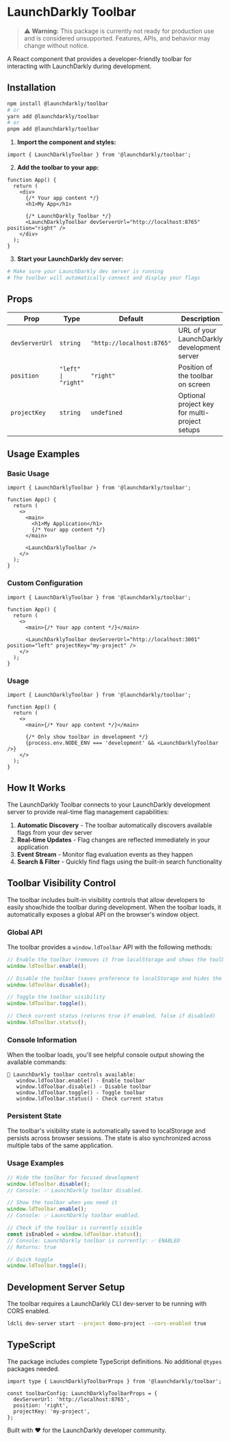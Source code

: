 # LaunchDarkly Toolbar

> ⚠️ **Warning:** This package is currently not ready for production use and is considered unsupported. Features, APIs, and behavior may change without notice.

A React component that provides a developer-friendly toolbar for interacting with LaunchDarkly during development.

## Installation

```bash
npm install @launchdarkly/toolbar
# or
yarn add @launchdarkly/toolbar
# or
pnpm add @launchdarkly/toolbar
```

1. **Import the component and styles:**

```tsx
import { LaunchDarklyToolbar } from '@launchdarkly/toolbar';
```

2. **Add the toolbar to your app:**

```tsx
function App() {
  return (
    <div>
      {/* Your app content */}
      <h1>My App</h1>

      {/* LaunchDarkly Toolbar */}
      <LaunchDarklyToolbar devServerUrl="http://localhost:8765" position="right" />
    </div>
  );
}
```

3. **Start your LaunchDarkly dev server:**

```bash
# Make sure your LaunchDarkly dev server is running
# The toolbar will automatically connect and display your flags
```

## Props

| Prop           | Type                | Default                   | Description                                   |
| -------------- | ------------------- | ------------------------- | --------------------------------------------- |
| `devServerUrl` | `string`            | `"http://localhost:8765"` | URL of your LaunchDarkly development server   |
| `position`     | `"left" \| "right"` | `"right"`                 | Position of the toolbar on screen             |
| `projectKey`   | `string`            | `undefined`               | Optional project key for multi-project setups |

## Usage Examples

### Basic Usage

```tsx
import { LaunchDarklyToolbar } from '@launchdarkly/toolbar';

function App() {
  return (
    <>
      <main>
        <h1>My Application</h1>
        {/* Your app content */}
      </main>

      <LaunchDarklyToolbar />
    </>
  );
}
```

### Custom Configuration

```tsx
import { LaunchDarklyToolbar } from '@launchdarkly/toolbar';

function App() {
  return (
    <>
      <main>{/* Your app content */}</main>

      <LaunchDarklyToolbar devServerUrl="http://localhost:3001" position="left" projectKey="my-project" />
    </>
  );
}
```

### Usage

```tsx
import { LaunchDarklyToolbar } from '@launchdarkly/toolbar';

function App() {
  return (
    <>
      <main>{/* Your app content */}</main>

      {/* Only show toolbar in development */}
      {process.env.NODE_ENV === 'development' && <LaunchDarklyToolbar />}
    </>
  );
}
```

## How It Works

The LaunchDarkly Toolbar connects to your LaunchDarkly development server to provide real-time flag management capabilities:

1. **Automatic Discovery** - The toolbar automatically discovers available flags from your dev server
2. **Real-time Updates** - Flag changes are reflected immediately in your application
3. **Event Stream** - Monitor flag evaluation events as they happen
4. **Search & Filter** - Quickly find flags using the built-in search functionality

## Toolbar Visibility Control

The toolbar includes built-in visibility controls that allow developers to easily show/hide the toolbar during development. When the toolbar loads, it automatically exposes a global API on the browser's window object.

### Global API

The toolbar provides a `window.ldToolbar` API with the following methods:

```javascript
// Enable the toolbar (removes it from localStorage and shows the toolbar)
window.ldToolbar.enable();

// Disable the toolbar (saves preference to localStorage and hides the toolbar)
window.ldToolbar.disable();

// Toggle the toolbar visibility
window.ldToolbar.toggle();

// Check current status (returns true if enabled, false if disabled)
window.ldToolbar.status();
```

### Console Information

When the toolbar loads, you'll see helpful console output showing the available commands:

```
🔧 LaunchDarkly toolbar controls available:
   window.ldToolbar.enable() - Enable toolbar
   window.ldToolbar.disable() - Disable toolbar
   window.ldToolbar.toggle() - Toggle toolbar
   window.ldToolbar.status() - Check current status
```

### Persistent State

The toolbar's visibility state is automatically saved to localStorage and persists across browser sessions. The state is also synchronized across multiple tabs of the same application.

### Usage Examples

```javascript
// Hide the toolbar for focused development
window.ldToolbar.disable();
// Console: ✅ LaunchDarkly toolbar disabled.

// Show the toolbar when you need it
window.ldToolbar.enable();
// Console: ✅ LaunchDarkly toolbar enabled.

// Check if the toolbar is currently visible
const isEnabled = window.ldToolbar.status();
// Console: LaunchDarkly toolbar is currently: ✅ ENABLED
// Returns: true

// Quick toggle
window.ldToolbar.toggle();
```

## Development Server Setup

The toolbar requires a LaunchDarkly CLI dev-server to be running with CORS enabled.

```bash
ldcli dev-server start --project demo-project --cors-enabled true
```

## TypeScript

The package includes complete TypeScript definitions. No additional `@types` packages needed.

```tsx
import type { LaunchDarklyToolbarProps } from '@launchdarkly/toolbar';

const toolbarConfig: LaunchDarklyToolbarProps = {
  devServerUrl: 'http://localhost:8765',
  position: 'right',
  projectKey: 'my-project',
};
```

Built with ❤️ for the LaunchDarkly developer community.
